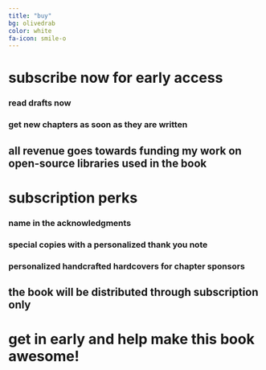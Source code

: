 ```yaml
---
title: "buy"
bg: olivedrab
color: white
fa-icon: smile-o
---
```


# subscribe now for early access

### read drafts now

### get new chapters as soon as they are written

## all revenue goes towards funding my work on open-source libraries used in the book

# subscription perks

### name in the acknowledgments

### special copies with a personalized thank you note

### personalized handcrafted hardcovers for chapter sponsors

## the book will be distributed through subscription only

# get in early and help make this book awesome!
